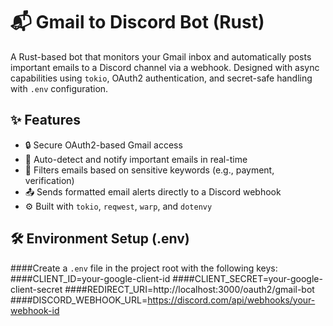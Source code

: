 # 📬 Gmail to Discord Bot (Rust)

A Rust-based bot that monitors your Gmail inbox and automatically posts important emails to a Discord channel via a webhook. Designed with async capabilities using `tokio`, OAuth2 authentication, and secret-safe handling with `.env` configuration.

## ✨ Features

- 🔒 Secure OAuth2-based Gmail access
- 🔔 Auto-detect and notify important emails in real-time
- 📎 Filters emails based on sensitive keywords (e.g., payment, verification)
- 📤 Sends formatted email alerts directly to a Discord webhook
- ⚙️ Built with `tokio`, `reqwest`, `warp`, and `dotenvy`

## 🛠️ Environment Setup (.env)

####Create a `.env` file in the project root with the following keys:
####CLIENT_ID=your-google-client-id
####CLIENT_SECRET=your-google-client-secret
####REDIRECT_URI=http://localhost:3000/oauth2/gmail-bot
####DISCORD_WEBHOOK_URL=https://discord.com/api/webhooks/your-webhook-id


